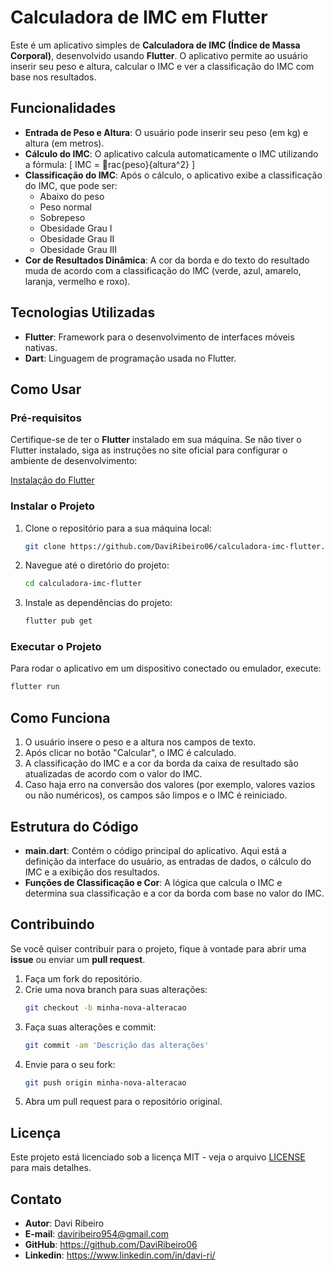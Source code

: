 
# Calculadora de IMC em Flutter

Este é um aplicativo simples de **Calculadora de IMC (Índice de Massa Corporal)**, desenvolvido usando **Flutter**. O aplicativo permite ao usuário inserir seu peso e altura, calcular o IMC e ver a classificação do IMC com base nos resultados.

## Funcionalidades

- **Entrada de Peso e Altura**: O usuário pode inserir seu peso (em kg) e altura (em metros).
- **Cálculo do IMC**: O aplicativo calcula automaticamente o IMC utilizando a fórmula: 
  \[
  IMC = rac{peso}{altura^2}
  \]
- **Classificação do IMC**: Após o cálculo, o aplicativo exibe a classificação do IMC, que pode ser:
  - Abaixo do peso
  - Peso normal
  - Sobrepeso
  - Obesidade Grau I
  - Obesidade Grau II
  - Obesidade Grau III
- **Cor de Resultados Dinâmica**: A cor da borda e do texto do resultado muda de acordo com a classificação do IMC (verde, azul, amarelo, laranja, vermelho e roxo).

## Tecnologias Utilizadas

- **Flutter**: Framework para o desenvolvimento de interfaces móveis nativas.
- **Dart**: Linguagem de programação usada no Flutter.

## Como Usar

### Pré-requisitos

Certifique-se de ter o **Flutter** instalado em sua máquina. Se não tiver o Flutter instalado, siga as instruções no site oficial para configurar o ambiente de desenvolvimento:

[Instalação do Flutter](https://flutter.dev/docs/get-started/install)

### Instalar o Projeto

1. Clone o repositório para a sua máquina local:

   ```bash
   git clone https://github.com/DaviRibeiro06/calculadora-imc-flutter.git
   ```

2. Navegue até o diretório do projeto:

   ```bash
   cd calculadora-imc-flutter
   ```

3. Instale as dependências do projeto:

   ```bash
   flutter pub get
   ```

### Executar o Projeto

Para rodar o aplicativo em um dispositivo conectado ou emulador, execute:

```bash
flutter run
```

## Como Funciona

1. O usuário insere o peso e a altura nos campos de texto.
2. Após clicar no botão "Calcular", o IMC é calculado.
3. A classificação do IMC e a cor da borda da caixa de resultado são atualizadas de acordo com o valor do IMC.
4. Caso haja erro na conversão dos valores (por exemplo, valores vazios ou não numéricos), os campos são limpos e o IMC é reiniciado.

## Estrutura do Código

- **main.dart**: Contém o código principal do aplicativo. Aqui está a definição da interface do usuário, as entradas de dados, o cálculo do IMC e a exibição dos resultados.
- **Funções de Classificação e Cor**: A lógica que calcula o IMC e determina sua classificação e a cor da borda com base no valor do IMC.

## Contribuindo

Se você quiser contribuir para o projeto, fique à vontade para abrir uma **issue** ou enviar um **pull request**.

1. Faça um fork do repositório.
2. Crie uma nova branch para suas alterações:
   ```bash
   git checkout -b minha-nova-alteracao
   ```
3. Faça suas alterações e commit:
   ```bash
   git commit -am 'Descrição das alterações'
   ```
4. Envie para o seu fork:
   ```bash
   git push origin minha-nova-alteracao
   ```
5. Abra um pull request para o repositório original.

## Licença

Este projeto está licenciado sob a licença MIT - veja o arquivo [LICENSE](LICENSE) para mais detalhes.

## Contato

- **Autor**: Davi Ribeiro
- **E-mail**: daviribeiro954@gmail.com
- **GitHub**: https://github.com/DaviRibeiro06
- **Linkedin**: https://www.linkedin.com/in/davi-ri/
